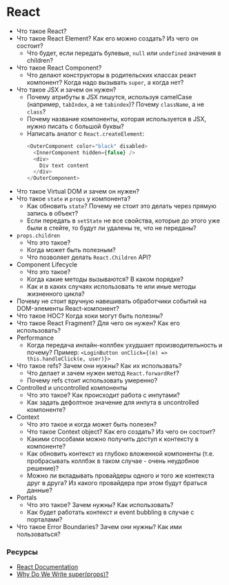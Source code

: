 # React

* Что такое React?
* Что такое React Element? Как его можно создать? Из чего он состоит?
  * Что будет, если передать булевые, `null` или `undefined` значения в children?
* Что такое React Component?
  * Что делают конструкторы в родительских классах реакт компонент? Когда надо вызывать `super`, а когда нет?
* Что такое JSX и зачем он нужен?
  * Почему атрибуты в JSX пишутся, используя camelCase (например, `tabIndex`, а не `tabindex`)? Почему `className`, а не `class`?
  * Почему название компоненты, которая используется в JSX, нужно писать с большой буквы?
  * Написать аналог с `React.createElement`:
    ```javascript
    <OuterComponent color="black" disabled>
      <InnerComponent hidden={false} />
      <div>
        Div text content
      </div>
    </OuterComponent>
    ```
* Что такое Virtual DOM и зачем он нужен?
* Что такое `state` и `props` у компонента?
  * Как обновить `state`? Почему не стоит это делать через прямую запись в объект?
  * Если передать в `setState` не все свойства, которые до этого уже были в стейте, то будут ли удалены те, что не переданы?
* `props.children`
  * Что это такое?
  * Когда может быть полезным?
  * Что позволяет делать `React.Children` API?
* Component Lifecycle
  * Что это такое?
  * Когда какие методы вызываются? В каком порядке?
  * Как и в каких случаях использовать те или иные методы жизненного цикла?
* Почему не стоит вручную навешивать обработчики событий на DOM-элементы React-компонент?
* Что такое HOC? Когда хоки могут быть полезны?
* Что такое React Fragment? Для чего он нужен? Как его использовать?
* Performance
  * Когда передача инлайн-коллбек ухудшает производительность и почему? Пример: `<LoginButton onClick={(e) => this.handleClick(e, user)}>`
* Что такое refs? Зачем они нужны? Как их использвать?
  * Что делает и зачем нужен метод `React.forwardRef`?
  * Почему refs стоит использовать умеренно?
* Controlled и uncontrolled компоненты
  * Что это такое? Как происходит работа с инпутами?
  * Как задать дефолтное значение для инпута в uncontrolled компоненте?
* Context
  * Что это такое и когда может быть полезен?
  * Что такое Context object? Как его создать? Из чего он состоит?
  * Какими способами можно получить доступ к контексту в компоненте?
  * Как обновить контекст из глубоко вложенной компоненты (т.е. пробрасывать коллбэк в таком случае - очень неудобное решение)?
  * Можно ли вкладывать провайдеры одного и того же контекста друг в друга? Из какого провайдера при этом будут браться данные?
* Portals
  * Что это такое? Зачем нужны? Как использовать?
  * Как будет работать контекст и event bubbling в случае с порталами?
* Что такое Error Boundaries? Зачем они нужны? Как ими пользоваться?

### Ресурсы
* [React Documentation](https://reactjs.org/docs/getting-started.html)
* [Why Do We Write super(props)?](https://overreacted.io/why-do-we-write-super-props/)
